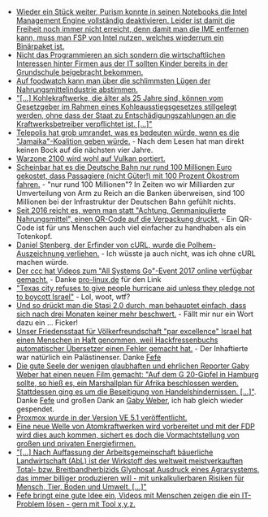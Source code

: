 * [Wieder ein Stück weiter, Purism konnte in seinen Notebooks die Intel Management Engine vollständig deaktivieren. Leider ist damit die Freiheit noch immer nicht erreicht, denn damit man die IME entfernen kann, muss man FSP von Intel nutzen, welches wiederrum ein Binärpaket ist.](https://www.pro-linux.de/news/1/25262/librem-notebooks-deaktivieren-intels-management-engine.html)
* [Nicht das Programmieren an sich sondern die wirtschaftlichen Interessen hinter Firmen aus der IT sollten Kinder bereits in der Grundschule beigebracht bekommen.](https://www.heise.de/newsticker/meldung/Informatikerin-Digitalisierung-muss-Grundschulstoff-werden-3867364.html)
* [Auf foodwatch kann man über die schlimmsten Lügen der Nahrungsmittelindustrie abstimmen.](https://www.foodwatch.org/de/informieren/goldener-windbeutel/aktuelle-nachrichten/abstimmung-ueber-goldenen-windbeutel-2017-startet/)
* ["[...] Kohlekraftwerke, die älter als 25 Jahre sind, können vom Gesetzgeber im Rahmen eines Kohleausstiegsgesetzes stillgelegt werden, ohne dass der Staat zu Entschädigungszahlungen an die Kraftwerksbetreiber verpflichtet ist. [...]"](http://www.sonnenseite.com/de/wirtschaft/gesetzgeber-darf-alte-kohlekraftwerke-entschaedigungsfrei-stilllegen.html)
* [Telepolis hat grob umrandet, was es bedeuten würde, wenn es die "Jamaika"-Koalition geben würde.](https://www.heise.de/tp/features/Jamaika-Koalition-Politische-Graeben-mit-Geld-zuschuetten-3868548.html) - Nach dem Lesen hat man direkt keinen Bock auf die nächsten vier Jahre.
* [Warzone 2100 wird wohl auf Vulkan portiert.](http://forums.wz2100.net/viewtopic.php?f=32&t=13651&sid=2998caa2d6e6c972aa8431d6c0d0674e)
* [Scheinbar hat es die Deutsche Bahn nur rund 100 Millionen Euro gekostet, dass Passagiere (nicht Güter!) mit 100 Prozent Ökostrom fahren.](http://www.sonnenseite.com/de/mobilitaet/db-chef-lutz-bahnfahren-ist-klimaschutz.html) - "nur rund 100 Millionen"? In Zeiten wo wir Milliarden zur Umverteilung von Arm zu Reich an die Banken überweisen, sind 100 Millionen bei der Infrastruktur der Deutschen Bahn gefühlt nichts.
* [Seit 2016 reicht es, wenn man statt "Achtung, Genmanipulierte Nahrungsmittel", einen QR-Code auf die Verpackung druckt.](https://www.heise.de/newsticker/meldung/Gentechnik-macht-Fruechte-haltbarer-3867265.html) - Ein QR-Code ist für uns Menschen auch viel einfacher zu handhaben als ein Totenkopf.
* [Daniel Stenberg, der Erfinder von cURL, wurde die Polhem-Auszeichnung verliehen.](https://www.pro-linux.de/news/1/25268/curl-entwickler-enth%C3%A4lt-polhem-auszeichnung.html) - Ich wüsste ja auch nicht, was ich ohne cURL machen würde.
* [Der ccc hat Videos zum "All Systems Go"-Event 2017 online verfügbar gemacht.](https://media.ccc.de/tags/ASG2017) - Danke [pro-linux.de](https://www.pro-linux.de/news/1/25269/videos-der-systemd-und-gstreamer-konferenzen-ver%C3%B6ffentlicht.html) für den Link
* ["Texas city refuses to give people hurricane aid unless they pledge not to boycott Israel"](http://www.independent.co.uk/news/world/americas/texas-hurricane-aid-dickinson-israel-boycott-pledge-harvey-financial-help-free-speech-a8011141.html) - Lol, woot, wtf?
* [Und so drückt man die Stasi 2.0 durch, man behauptet einfach, dass sich nach drei Monaten keiner mehr beschwert.](https://www.heise.de/newsticker/meldung/Computer-Gesichtserkennung-im-Bahnhof-Proteste-abgeflaut-3870182.html) - Fällt mir nur ein Wort dazu ein ... Ficker!
* [Unser Friedensstaat für Völkerfreundschaft "par excellence" Israel hat einen Menschen in Haft genommen, weil Hackfressenbuchs automatischer Übersetzer einen Fehler gemacht hat.](https://www.theguardian.com/technology/2017/oct/24/facebook-palestine-israel-translates-good-morning-attack-them-arrest) - Der Inhaftierte war natürlich ein Palästinenser. Danke [Fefe](https://blog.fefe.de/?ts=a70edbc9)
* [Die gute Seele der wenigen glaubhaften und ehrlichen Reporter Gaby Weber hat einen neuen Film gemacht: "Auf dem G 20-Gipfel in Hamburg sollte, so hieß es, ein Marshallplan für Afrika beschlossen werden. Stattdessen ging es um die Beseitigung von Handelshindernissen. [...]"](https://www.youtube.com/watch?v=B9xookJFl3w). Danke [Fefe](https://blog.fefe.de/?ts=a70ee21b) und großen Dank an [Gaby Weber](https://www.gabyweber.com/index.php/en/), ich hab gleich wieder gespendet.
* [Proxmox wurde in der Version VE 5.1 veröffentlicht.](https://www.proxmox.com/de/news/pressemitteilungen/proxmox-ve-5-1)
* [Eine neue Welle von Atomkraftwerken wird vorbereitet und mit der FDP wird dies auch kommen, sichert es doch die Vormachtstellung von großen und privaten Energiefirmen.](http://www.sonnenseite.com/de/politik/die-naechste-atomrenaissance-wird-in-karlsruhe-vorbereitet.html)
* ["[...] Nach Auffassung der Arbeitsgemeinschaft bäuerliche Landwirtschaft (AbL) ist der Wirkstoff des weltweit meistverkauften Total- bzw. Breitbandherbizids Glyphosat Ausdruck eines Agrarsystems, das immer billiger produzieren will - mit unkalkulierbaren Risiken für Mensch, Tier, Boden und Umwelt. [...]"](http://www.sonnenseite.com/de/umwelt/bauern-gegen-glyphosat.html)
* [Fefe bringt eine gute Idee ein, Videos mit Menschen zeigen die ein IT-Problem lösen - gern mit Tool x,y,z.](https://blog.fefe.de/?ts=a70e5dd7)
